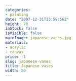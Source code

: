 ```yaml
---
categories:
- painting
date: "2007-12-31T23:59:56Z"
height: 70
inStock: false
isVisible: false
mainImage: japanese_vases.jpg
materials:
- acrylic
- canvas
price: -1
slug: japanese-vases
title: Japanese vases
width: 50
---
```


